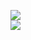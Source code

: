 [![](https://img.shields.io/badge/Made%20With-Github%20Spray-lightgrey.svg?style=for-the-badge&logo=github)](https://github.com/Annihil/github-spray#6815)  
[![](https://i.imgur.com/2DrTn0Z.gif)](https://github.com/Annihil/github-spray)